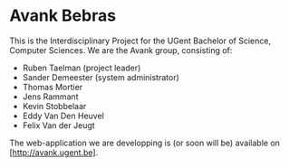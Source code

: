 
Avank Bebras
============

This is the Interdisciplinary Project for the UGent Bachelor of Science, Computer Sciences. We are the Avank group, consisting of:

- Ruben Taelman (project leader)
- Sander Demeester (system administrator)
- Thomas Mortier
- Jens Rammant
- Kevin Stobbelaar
- Eddy Van Den Heuvel
- Felix Van der Jeugt

The web-application we are developping is (or soon will be) available on [http://avank.ugent.be].
